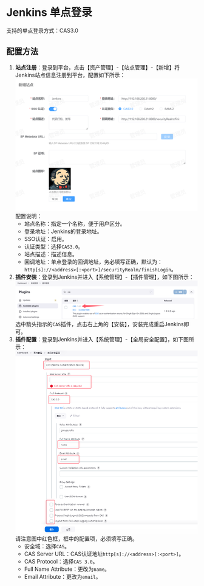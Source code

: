 # Jenkins 单点登录
支持的单点登录方式：CAS3.0
## 配置方法
1. **站点注册**：登录到平台，点击【资产管理】-【站点管理】-【新增】将Jenkins站点信息注册到平台，配置如下所示：
![img.png](img/jenkins-site.jpg)
配置说明：
   * 站点名称：指定一个名称，便于用户区分。
   * 登录地址：Jenkins的登录地址。
   * SSO认证：启用。
   * 认证类型：选择`CAS3.0`。
   * 站点描述：描述信息。
   * 回调地址：单点登录的回调地址，务必填写正确，默认为：`http[s]://<address>[:<port>]/securityRealm/finishLogin`。
2. **插件安装**：登录到Jenkins并进入【系统管理】-【插件管理】，如下图所示：
![img.png](img/jenkins-plugin.png)
选中箭头指示的`CAS`插件，点击右上角的【安装】，安装完成重启Jenkins即可。
3. **插件配置**：登录到Jenkins并进入【系统管理】-【全局安全配置】，如下图所示：
![img.png](img/jenins-cas.jpg)
请注意图中红色框，框中的配置项，必须填写正确。
   * 安全域：选择`CAS`。
   * CAS Server URL：CAS认证地址`http[s]://<address>[:<port>]`。
   * CAS Protocol：选择`CAS 3.0`。
   * Full Name Attribute：更改为`name`。
   * Email Attribute：更改为`email`。